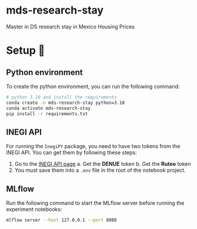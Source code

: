 # mds-research-stay
Master in DS research stay in Mexico Housing Prices


# Setup :hammer:

## Python environment
To create the python environment, you can run the following command:

```bash
# python 3.10 and install the requirements
conda create -n mds-research-stay python=3.10
conda activate mds-research-stay
pip install -r requirements.txt
```

## INEGI API
For running the `InegiPY` package, you need to have two tokens from the INEGI API. You can get them by following these steps:

1. Go to the [INEGI API page](https://www.inegi.org.mx/servicios/api_indicadores.html)
    a. Get the **DENUE** token
    b. Get the **Ruteo** token
2. You must save them into a `.env` file in the root of the notebook project.

## MLflow
Run the following command to start the MLflow server before running the experiment notebooks:

```bash
mlflow server --host 127.0.0.1 --port 8080
```